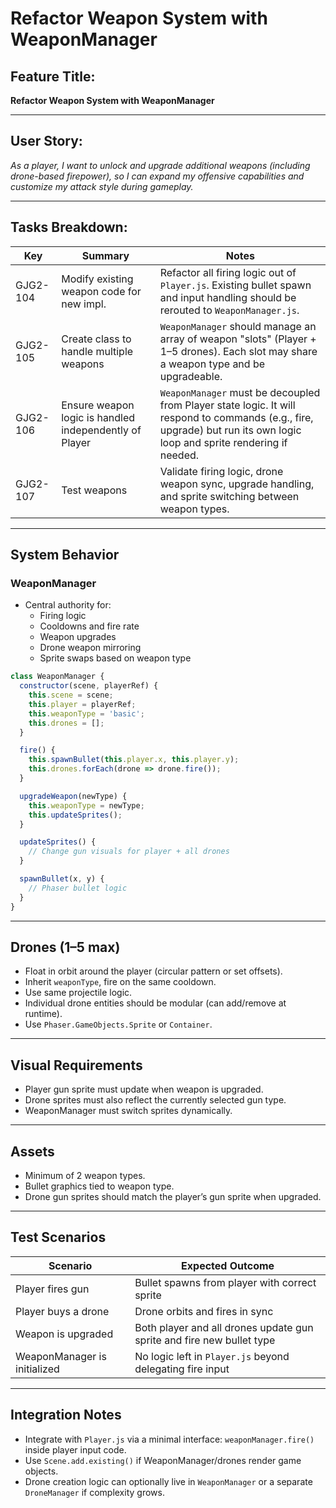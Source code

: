 # Refactor Weapon System with WeaponManager

## Feature Title:
**Refactor Weapon System with WeaponManager**

---

## User Story:
_As a player, I want to unlock and upgrade additional weapons (including drone-based firepower), so I can expand my offensive capabilities and customize my attack style during gameplay._

---

## Tasks Breakdown:
| Key         | Summary                                               | Notes |
|-------------|--------------------------------------------------------|-------|
| GJG2-104    | Modify existing weapon code for new impl.              | Refactor all firing logic out of `Player.js`. Existing bullet spawn and input handling should be rerouted to `WeaponManager.js`. |
| GJG2-105    | Create class to handle multiple weapons                | `WeaponManager` should manage an array of weapon "slots" (Player + 1–5 drones). Each slot may share a weapon type and be upgradeable. |
| GJG2-106    | Ensure weapon logic is handled independently of Player | `WeaponManager` must be decoupled from Player state logic. It will respond to commands (e.g., fire, upgrade) but run its own logic loop and sprite rendering if needed. |
| GJG2-107    | Test weapons                                           | Validate firing logic, drone weapon sync, upgrade handling, and sprite switching between weapon types. |

---

## System Behavior

### WeaponManager
- Central authority for:
  - Firing logic
  - Cooldowns and fire rate
  - Weapon upgrades
  - Drone weapon mirroring
  - Sprite swaps based on weapon type

```js
class WeaponManager {
  constructor(scene, playerRef) {
    this.scene = scene;
    this.player = playerRef;
    this.weaponType = 'basic';
    this.drones = [];
  }

  fire() {
    this.spawnBullet(this.player.x, this.player.y);
    this.drones.forEach(drone => drone.fire());
  }

  upgradeWeapon(newType) {
    this.weaponType = newType;
    this.updateSprites();
  }

  updateSprites() {
    // Change gun visuals for player + all drones
  }

  spawnBullet(x, y) {
    // Phaser bullet logic
  }
}
```

---

## Drones (1–5 max)
- Float in orbit around the player (circular pattern or set offsets).
- Inherit `weaponType`, fire on the same cooldown.
- Use same projectile logic.
- Individual drone entities should be modular (can add/remove at runtime).
- Use `Phaser.GameObjects.Sprite` or `Container`.

---

## Visual Requirements
- Player gun sprite must update when weapon is upgraded.
- Drone sprites must also reflect the currently selected gun type.
- WeaponManager must switch sprites dynamically.

---

## Assets
- Minimum of 2 weapon types.
- Bullet graphics tied to weapon type.
- Drone gun sprites should match the player’s gun sprite when upgraded.

---

## Test Scenarios
| Scenario | Expected Outcome |
|---------|------------------|
| Player fires gun | Bullet spawns from player with correct sprite |
| Player buys a drone | Drone orbits and fires in sync |
| Weapon is upgraded | Both player and all drones update gun sprite and fire new bullet type |
| WeaponManager is initialized | No logic left in `Player.js` beyond delegating fire input |

---

## Integration Notes
- Integrate with `Player.js` via a minimal interface: `weaponManager.fire()` inside player input code.
- Use `Scene.add.existing()` if WeaponManager/drones render game objects.
- Drone creation logic can optionally live in `WeaponManager` or a separate `DroneManager` if complexity grows.


